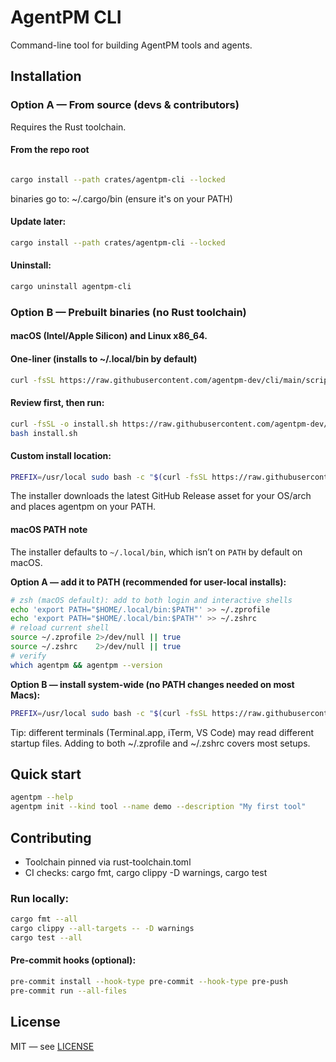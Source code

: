 # AgentPM CLI

Command-line tool for building AgentPM tools and agents.

## Installation

### Option A — From source (devs & contributors)

Requires the Rust toolchain.

#### From the repo root
```bash

cargo install --path crates/agentpm-cli --locked
```
binaries go to: ~/.cargo/bin (ensure it's on your PATH)

#### Update later:
```bash
cargo install --path crates/agentpm-cli --locked
```

#### Uninstall:
```bash
cargo uninstall agentpm-cli
```

### Option B — Prebuilt binaries (no Rust toolchain)

#### macOS (Intel/Apple Silicon) and Linux x86_64.

#### One-liner (installs to ~/.local/bin by default)
```bash
curl -fsSL https://raw.githubusercontent.com/agentpm-dev/cli/main/scripts/install-latest.sh | bash
```

#### Review first, then run:
```bash
curl -fsSL -o install.sh https://raw.githubusercontent.com/agentpm-dev/cli/main/scripts/install-latest.sh
bash install.sh
```

#### Custom install location:
```bash
PREFIX=/usr/local sudo bash -c "$(curl -fsSL https://raw.githubusercontent.com/agentpm-dev/cli/main/scripts/install-latest.sh)"
```

The installer downloads the latest GitHub Release asset for your OS/arch and places agentpm on your PATH.

#### macOS PATH note

The installer defaults to `~/.local/bin`, which isn’t on `PATH` by default on macOS.

**Option A — add it to PATH (recommended for user-local installs):**
```bash
# zsh (macOS default): add to both login and interactive shells
echo 'export PATH="$HOME/.local/bin:$PATH"' >> ~/.zprofile
echo 'export PATH="$HOME/.local/bin:$PATH"' >> ~/.zshrc
# reload current shell
source ~/.zprofile 2>/dev/null || true
source ~/.zshrc    2>/dev/null || true
# verify
which agentpm && agentpm --version
```

**Option B — install system-wide (no PATH changes needed on most Macs):**
```bash
PREFIX=/usr/local sudo bash -c "$(curl -fsSL https://raw.githubusercontent.com/agentpm-dev/cli/main/scripts/install-latest.sh)"
```
Tip: different terminals (Terminal.app, iTerm, VS Code) may read different startup files. Adding to both ~/.zprofile and ~/.zshrc covers most setups.

## Quick start

```bash
agentpm --help
agentpm init --kind tool --name demo --description "My first tool"
```

## Contributing

- Toolchain pinned via rust-toolchain.toml
- CI checks: cargo fmt, cargo clippy -D warnings, cargo test

### Run locally:

```bash
cargo fmt --all
cargo clippy --all-targets -- -D warnings
cargo test --all
```

#### Pre-commit hooks (optional):

```bash
pre-commit install --hook-type pre-commit --hook-type pre-push
pre-commit run --all-files
```

## License

MIT — see [LICENSE](https://raw.githubusercontent.com/agentpm-dev/cli/refs/heads/main/LICENSE)
